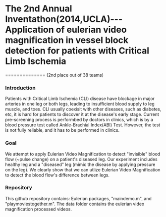 # The 2nd Annual Inventathon(2014,UCLA)---Application of eulerian video magnification in vessel block detection for patients with Critical Limb Ischemia
==============
(2nd place out of 38 teams)

### Introduction
Patients with Critical Limb Ischemia (CLI) disease have blockage in major arteries in one leg or both legs, leading to insufficient blood supply to leg muscle, and toes. CLI usually coexisit with other diseases, such as diabetes, etc, it is hard for patients to discover it at the disease's early stage. Current pre-screening process is performbed by doctors in clinics, which is by a blood pressure test called Ankle-Brachial Index(ABI) Test. However, the test is not fully reliable, and it has to be performed in clinics. 

### Goal
We attempt to apply Eulerian Video Magnification to detect "invisible" blood flow (~pulse change) on a patient's diseased leg. Our experiment includes healthy leg and a "diseased" leg (mimic the disease by applying pressure on the leg). We clearly show that we can utlize Eulerian Video Magnification to detect the blood flow's difference between legs. 

### Repository
This github repository contains: Eulerian packages, "maindemo.m", and "playmoviestogether.m". The data folder contains the eulerian video magnification processed videos. 
